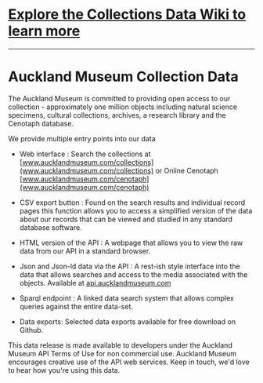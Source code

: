 
# [Explore the Collections Data Wiki to learn more](https://github.com/AucklandMuseum/Collection-Data/wiki)

***

# Auckland Museum Collection Data 

The Auckland Museum is committed to providing open access to our collection - approximately one million objects including natural science specimens, cultural collections, archives, a research library and the Cenotaph database.

We provide multiple entry points into our data

-  Web interface : Search the collections at [www.aucklandmuseum.com/collections](www.aucklandmuseum.com/collections) or Online Cenotaph [www.aucklandmuseum.com/cenotaph](www.aucklandmuseum.com/cenotaph)

-  CSV export button : Found on the search results and individual record pages this function allows you to access a simplified version of the data about our records that can be viewed and studied in any standard database software. 

- HTML version of the API : A webpage that allows you to view the raw data from our API in a standard browser.

- Json and Json-ld data via the API : A rest-ish style interface into the data that allows searches and access to the media associated with the objects. Available at [api.aucklandmuseum.com](api.aucklandmuseum.com)  

- Sparql endpoint : A linked data search system that allows complex queries against the entire data-set.

-  Data exports: Selected data exports available for free download on Github.

This data release is made available to developers under the Auckland Museum API Terms of Use for non commercial use. Auckland Museum encourages creative use of the API web services. Keep in touch, we'd love to hear how you're using this data.
